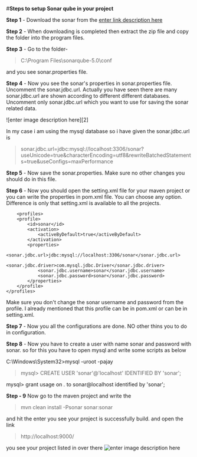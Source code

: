 #**Steps to setup Sonar qube in your project**

**Step 1** - Download the sonar from the [enter link description here][1]


**Step 2** - When downloading is completed then extract the zip file and copy the folder into the program files.

**Step 3** - Go to the folder-

>  C:\Program Files\sonarqube-5.0\conf 

and you see sonar.properties file.

**Step 4** - Now you see the sonar's properties in sonar.properties file. Uncomment the sonar.jdbc.url. Actually you have seen there are many sonar.jdbc.url are shown according to different different databases. Uncomment only sonar.jdbc.url which you want to use for saving the sonar related data.

![enter image description here][2] 


In my case i am using the mysql database so i have given the sonar.jdbc.url is 

> sonar.jdbc.url=jdbc:mysql://localhost:3306/sonar?useUnicode=true&characterEncoding=utf8&rewriteBatchedStatements=true&useConfigs=maxPerformance

**Step 5** - Now save the sonar.properties. Make sure no other changes you should do in this file.

**Step 6** - Now you should open the setting.xml file for your maven project or you can write the properties in pom.xml file. You can choose any option. Difference is only that setting.xml is available to all the projects.

        <profiles>
        <profile>
            <id>sonar</id>
            <activation>
                <activeByDefault>true</activeByDefault>
            </activation>
            <properties>
                <sonar.jdbc.url>jdbc:mysql://localhost:3306/sonar</sonar.jdbc.url>
                <sonar.jdbc.driver>com.mysql.jdbc.Driver</sonar.jdbc.driver>
                <sonar.jdbc.username>sonar</sonar.jdbc.username>
                <sonar.jdbc.password>sonar</sonar.jdbc.password>
            </properties>
        </profile>
    </profiles>

Make sure you don't change the sonar username and password from the profile.
I already mentioned that this profile can be in pom.xml or can be in setting.xml.

**Step 7** - Now you all the configurations are done. NO other thins you to do in configuration. 

**Step 8** - Now you have to create a user with name sonar and password with sonar. so for this you have to open mysql and write some scripts as below

> 
C:\Windows\System32>mysql -uroot -pajay

> mysql> CREATE USER 'sonar'@'localhost' IDENTIFIED BY 'sonar';
>  
mysql> grant usage on *.* to sonar@localhost identified by 'sonar';

**Step - 9** Now go to the maven project and write the 

> mvn clean install -Psonar sonar:sonar

and hit the enter you see your project is successfully build. and open the link
 

> http://localhost:9000/ 

you see your  project listed in over there ![enter image description here][1]


  [1]: http://i.stack.imgur.com/knkRp.jpg
